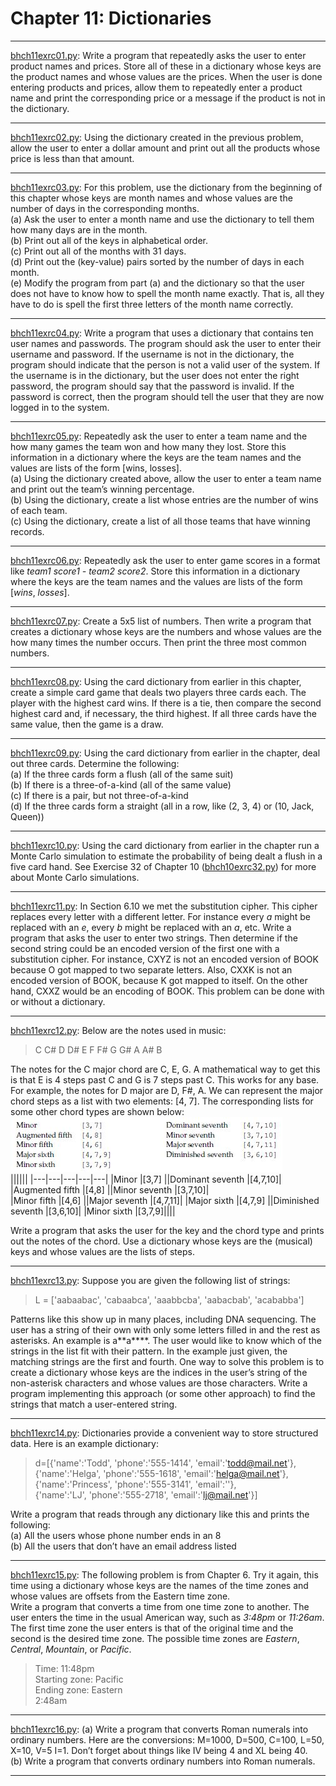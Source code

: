 # Chapter 11: Dictionaries

---
[bhch11exrc01.py](bhch11exrc01.py): Write a program that repeatedly asks the user to enter product names and prices. Store all of these in a dictionary whose keys are the product names and whose values are the prices. When the user is done entering products and prices, allow them to repeatedly enter a product name and print the corresponding price or a message if the product is not in the dictionary.

---
[bhch11exrc02.py](bhch11exrc02.py): Using the dictionary created in the previous problem, allow the user to enter a dollar amount and print out all the products whose price is less than that amount.

---
[bhch11exrc03.py](bhch11exrc03.py): For this problem, use the dictionary from the beginning of this chapter whose keys are month names and whose values are the number of days in the corresponding months.  
(a) Ask the user to enter a month name and use the dictionary to tell them how many days are in the month.  
(b) Print out all of the keys in alphabetical order.  
(c) Print out all of the months with 31 days.  
(d) Print out the (key-value) pairs sorted by the number of days in each month.  
(e) Modify the program from part (a) and the dictionary so that the user does not have to know how to spell the month name exactly. That is, all they have to do is spell the first three letters of the month name correctly.

---
[bhch11exrc04.py](bhch11exrc04.py): Write a program that uses a dictionary that contains ten user names and passwords. The program should ask the user to enter their username and password. If the username is not in the dictionary, the program should indicate that the person is not a valid user of the system. If the username is in the dictionary, but the user does not enter the right password, the program should say that the password is invalid. If the password is correct, then the program should tell the user that they are now logged in to the system.

---
[bhch11exrc05.py](bhch11exrc05.py): Repeatedly ask the user to enter a team name and the how many games the team won and how many they lost. Store this information in a dictionary where the keys are the team names and the values are lists of the form [wins, losses].  
(a) Using the dictionary created above, allow the user to enter a team name and print out the team’s winning percentage.  
(b) Using the dictionary, create a list whose entries are the number of wins of each team.  
(c) Using the dictionary, create a list of all those teams that have winning records.

---
[bhch11exrc06.py](bhch11exrc06.py): Repeatedly ask the user to enter game scores in a format like *team1 score1 - team2 score2*. Store this information in a dictionary where the keys are the team names and the values are lists of the form [*wins*, *losses*].

---
[bhch11exrc07.py](bhch11exrc07.py): Create a 5x5 list of numbers. Then write a program that creates a dictionary whose keys are the numbers and whose values are the how many times the number occurs. Then print the three most common numbers.

---
[bhch11exrc08.py](bhch11exrc08.py): Using the card dictionary from earlier in this chapter, create a simple card game that deals two players three cards each. The player with the highest card wins. If there is a tie, then compare the second highest card and, if necessary, the third highest. If all three cards have the same value, then the game is a draw.

---
[bhch11exrc09.py](bhch11exrc09.py): Using the card dictionary from earlier in the chapter, deal out three cards. Determine the following:  
(a) If the three cards form a flush (all of the same suit)  
(b) If there is a three-of-a-kind (all of the same value)  
(c) If there is a pair, but not three-of-a-kind  
(d) If the three cards form a straight (all in a row, like (2, 3, 4) or (10, Jack, Queen))

---
[bhch11exrc10.py](bhch11exrc10.py): Using the card dictionary from earlier in the chapter run a Monte Carlo simulation to estimate the probability of being dealt a flush in a five card hand. See Exercise 32 of Chapter 10 ([bhch10exrc32.py](../bhch10/bhch10exrc32.py)) for more about Monte Carlo simulations.

---
[bhch11exrc11.py](bhch11exrc11.py): In Section 6.10 we met the substitution cipher. This cipher replaces every letter with a different letter. For instance every *a* might be replaced with an *e*, every *b* might be replaced with an *a*, etc. Write a program that asks the user to enter two strings. Then determine if the second string could be an encoded version of the first one with a substitution cipher. For instance, CXYZ is not an encoded version of BOOK because O got mapped to two separate letters. Also, CXXK is not an encoded version of BOOK, because K got mapped to itself. On the other hand, CXXZ would be an encoding of BOOK. This problem can be done with or without a dictionary.

---
[bhch11exrc12.py](bhch11exrc12.py): Below are the notes used in music:
>C C# D D# E F F# G G# A A# B  

The notes for the C major chord are C, E, G. A mathematical way to get this is that E is 4 steps past C and G is 7 steps past C. This works for any base. For example, the notes for D major are D, F#, A. We can represent the major chord steps as a list with two elements: [4, 7]. The corresponding lists for some other chord types are shown below:  
![bhch11exrc12.jpg](bhch11exrc12.jpg)  
||||||
|---|---|---|---|---|
|Minor |[3,7] ||Dominant seventh |[4,7,10]|
|Augmented fifth |[4,8] ||Minor seventh |[3,7,10]|  
|Minor fifth |[4,6] ||Major seventh |[4,7,11]|
|Major sixth |[4,7,9] ||Diminished seventh |[3,6,10]|
|Minor sixth |[3,7,9]||||

Write a program that asks the user for the key and the chord type and prints out the notes of the chord. Use a dictionary whose keys are the (musical) keys and whose values are the lists of steps.

---
[bhch11exrc13.py](bhch11exrc13.py): Suppose you are given the following list of strings:  
> L = ['aabaabac', 'cabaabca', 'aaabbcba', 'aabacbab', 'acababba']

Patterns like this show up in many places, including DNA sequencing. The user has a string of their own with only some letters filled in and the rest as asterisks. An example is a\*\*a\*\*\*\*. The user would like to know which of the strings in the list fit with their pattern. In the example just given, the matching strings are the first and fourth. One way to solve this problem is to create a dictionary whose keys are the indices in the user’s string of the non-asterisk characters and whose values are those characters. Write a program implementing this approach (or some other approach) to find the strings that match a user-entered string.

---
[bhch11exrc14.py](bhch11exrc14.py): Dictionaries provide a convenient way to store structured data. Here is an example dictionary:  
>d=[{'name':'Todd', 'phone':'555-1414', 'email':'todd@mail.net'},  
{'name':'Helga', 'phone':'555-1618', 'email':'helga@mail.net'},  
{'name':'Princess', 'phone':'555-3141', 'email':''},  
{'name':'LJ', 'phone':'555-2718', 'email':'lj@mail.net'}]  

Write a program that reads through any dictionary like this and prints the following:  
(a) All the users whose phone number ends in an 8  
(b) All the users that don’t have an email address listed  

---
[bhch11exrc15.py](bhch11exrc15.py): The following problem is from Chapter 6. Try it again, this time using a dictionary whose keys are the names of the time zones and whose values are offsets from the Eastern time zone.  
Write a program that converts a time from one time zone to another. The user enters the time  in the usual American way, such as *3:48pm* or *11:26am*. The first time zone the user enters is that of the original time and the second is the desired time zone. The possible time zones are *Eastern*, *Central*, *Mountain*, or *Pacific*.
>Time: 11:48pm  
Starting zone: Pacific  
Ending zone: Eastern  
2:48am  

---
[bhch11exrc16.py](bhch11exrc16.py): (a) Write a program that converts Roman numerals into ordinary numbers. Here are the conversions: M=1000, D=500, C=100, L=50, X=10, V=5 I=1. Don’t forget about things like IV being 4 and XL being 40.  
(b) Write a program that converts ordinary numbers into Roman numerals.  

___
